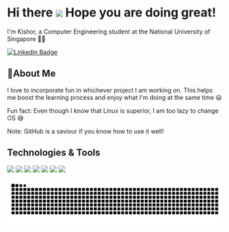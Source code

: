# Hi there <img src="https://raw.githubusercontent.com/MartinHeinz/MartinHeinz/master/wave.gif" width="30px"> Hope you are doing great!

I'm Kishor, a Computer Engineering student at the National University of Singapore 👨‍🎓 


[![Linkedin Badge](https://img.shields.io/badge/LinkedIn-0077B5?style=for-the-badge&logo=linkedin&logoColor=white)](https://www.linkedin.com/in/kishor-kumar-419bb5202/)


## 📖About Me

I love to incorporate fun in whichever project I am working on. This helps me boost the learning process and enjoy what I'm doing at the same time 😃

Fun fact: Even though I know that Linux is superior, I am too lazy to change OS 😅

Note: GitHub is a saviour if you know how to use it well!


## Technologies & Tools

![](https://img.shields.io/badge/Shell-Bash-informational?style=flat&logo=gnu-bash&logoColor=white&color=red)
![](https://img.shields.io/badge/Platform-Unreal_Engine-informational?style=flat&logo=unreal-engine&logoColor=white)
![](https://img.shields.io/badge/Editor-Visual_Studio-informational?style=flat&logo=visual-studio&logoColor=white&color=2bbc8a)
![](https://img.shields.io/badge/Editor-IntelliJ_IDEA-informational?style=flat&logo=intellij-idea&logoColor=white&color=2bbc8a)
![](https://img.shields.io/badge/Code-C++-informational?style=flat&logo=cplusplus&logoColor=white&color=61DBFB)
![](https://img.shields.io/badge/Code-Java-informational?style=flat&logo=java&logoColor=white&color=61DBFB)
![](https://img.shields.io/badge/Code-C-informational?style=flat&logo=c&logoColor=white&color=61DBFB)

<p align="center">
  <img src="https://raw.githubusercontent.com/KishorKumar11/KishorKumar11/output/snake.svg" alt="Snake animation" />
</p>
